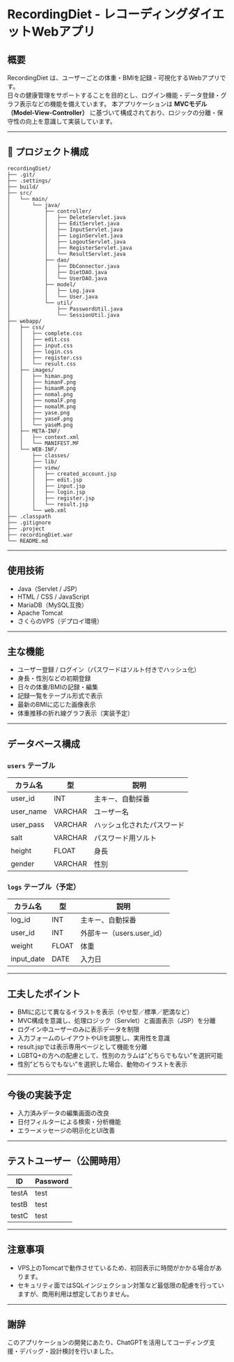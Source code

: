 # RecordingDiet - レコーディングダイエットWebアプリ

## 概要

RecordingDiet は、ユーザーごとの体重・BMIを記録・可視化するWebアプリです。  
日々の健康管理をサポートすることを目的とし、ログイン機能・データ登録・グラフ表示などの機能を備えています。
本アプリケーションは **MVCモデル（Model-View-Controller）** に基づいて構成されており、ロジックの分離・保守性の向上を意識して実装しています。

---
## 📁 プロジェクト構成

```
recordingDiet/
├── .git/
├── .settings/
├── build/
├── src/
│   └── main/
│       └── java/
│           ├── controller/
│           │   ├── DeleteServlet.java
│           │   ├── EditServlet.java
│           │   ├── InputServlet.java
│           │   ├── LoginServlet.java
│           │   ├── LogoutServlet.java
│           │   ├── RegisterServlet.java
│           │   └── ResultServlet.java
│           ├── dao/
│           │   ├── DbConnector.java
│           │   ├── DietDAO.java
│           │   └── UserDAO.java
│           ├── model/
│           │   ├── Log.java
│           │   └── User.java
│           └── util/
│               ├── PasswordUtil.java
│               └── SessionUtil.java
├── webapp/
│   ├── css/
│   │   ├── complete.css
│   │   ├── edit.css
│   │   ├── input.css
│   │   ├── login.css
│   │   ├── register.css
│   │   └── result.css
│   ├── images/
│   │   ├── himan.png
│   │   ├── himanF.png
│   │   ├── himanM.png
│   │   ├── nomal.png
│   │   ├── nomalF.png
│   │   ├── nomalM.png
│   │   ├── yase.png
│   │   ├── yaseF.png
│   │   └── yaseM.png
│   ├── META-INF/
│   │   ├── context.xml
│   │   └── MANIFEST.MF
│   └── WEB-INF/
│       ├── classes/
│       ├── lib/
│       ├── view/
│       │   ├── created_account.jsp
│       │   ├── edit.jsp
│       │   ├── input.jsp
│       │   ├── login.jsp
│       │   ├── register.jsp
│       │   └── result.jsp
│       └── web.xml
├── .classpath
├── .gitignore
├── .project
├── recordingDiet.war
└── README.md
```
---

## 使用技術

- Java（Servlet / JSP）
- HTML / CSS / JavaScript
- MariaDB（MySQL互換）
- Apache Tomcat
- さくらのVPS（デプロイ環境）

---

## 主な機能

- ユーザー登録 / ログイン（パスワードはソルト付きでハッシュ化）
- 身長・性別などの初期登録
- 日々の体重/BMIの記録・編集
- 記録一覧をテーブル形式で表示
- 最新のBMIに応じた画像表示
- 体重推移の折れ線グラフ表示（実装予定）

---

## データベース構成

### `users` テーブル

| カラム名    | 型       | 説明                       |
|-------------|----------|----------------------------|
| user_id     | INT      | 主キー、自動採番           |
| user_name   | VARCHAR  | ユーザー名                 |
| user_pass   | VARCHAR  | ハッシュ化されたパスワード |
| salt        | VARCHAR  | パスワード用ソルト         |
| height      | FLOAT    | 身長                       |
| gender      | VARCHAR  | 性別                       |

### `logs` テーブル（予定）

| カラム名    | 型       | 説明                               |
|-------------|----------|------------------------------------|
| log_id      | INT      | 主キー、自動採番                   |
| user_id     | INT      | 外部キー（users.user_id）         |
| weight      | FLOAT    | 体重                               |
| input_date  | DATE     | 入力日                             |

---

## 工夫したポイント

- BMIに応じて異なるイラストを表示（やせ型／標準／肥満など）
- MVC構成を意識し、処理ロジック（Servlet）と画面表示（JSP）を分離
- ログイン中ユーザーのみに表示データを制限
- 入力フォームのレイアウトやUIを調整し、実用性を意識
- result.jspでは表示専用ページとして機能を分離
- LGBTQ+の方への配慮として、性別のカラムは”どちらでもない”を選択可能
- 性別”どちらでもない”を選択した場合、動物のイラストを表示

---

## 今後の実装予定


- 入力済みデータの編集画面の改良
- 日付フィルターによる検索・分析機能
- エラーメッセージの明示化とUI改善

---

## テストユーザー（公開時用）

| ID     | Password |
|--------|----------|
| testA  | test     |
| testB  | test     |
| testC  | test     |

---

## 注意事項

- VPS上のTomcatで動作させているため、初回表示に時間がかかる場合があります。
- セキュリティ面ではSQLインジェクション対策など最低限の配慮を行っていますが、商用利用は想定しておりません。

---

## 謝辞

このアプリケーションの開発にあたり、ChatGPTを活用してコーディング支援・デバッグ・設計検討を行いました。
